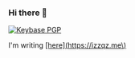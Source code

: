 ### Hi there 👋

[![Keybase PGP](https://img.shields.io/keybase/pgp/izzqz?color=black)](https://keybase.io/izzqz/pgp_keys.asc)

I'm writing [\[here\]\(https://izzqz.me\)](https://izzqz.me)

<!--%BLOG_POSTS%-->
